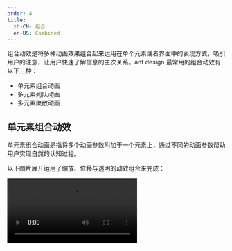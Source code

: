 ```yaml
---
order: 4
title:
  zh-CN: 组合
  en-US: Combined
---
```


组合动效是将多种动画效果组合起来运用在单个元素或者界面中的表现方式，吸引用户的注意，让用户快速了解信息的主次关系。ant design 最常用的组合动效有以下三种：
- 单元素组合动画
- 多元素列队动画
- 多元素聚散动画

## 单元素组合动效

单元素组合动画是指将多个动画参数附加于一个元素上，通过不同的动画参数帮助用户实现自然的认知过程。

以下图片展开运用了缩放、位移与透明的动效组合来完成：

<video src="https://gw.alipayobjects.com/os/rmsportal/YBANcCRaJoJHHfUDEfjI.mp4" loop="true" class="video-min"/>

## 多元素队列动效

队列一般指同个区块里多个元素的进场或出场，根据元素的排列顺序，有序的进入或依次的退出，实现更为自然的视觉过渡。

### 1.单向布局

由单例元素横向或纵向形成的布局，依次展示动效出场。

<video src="https://gw.alipayobjects.com/os/rmsportal/axrzGRjObTxHUIruLfGT.mp4" loop="true" class="video"/>

### 2.区块横纵布局

由多行元素组合的一个区块性布局，将界面元素以左上角为起点右下角为终点，设置一个过渡自然的出场顺序

<video src="https://gw.alipayobjects.com/os/rmsportal/wZScTzhmfLHRmDsiIHhf.mp4" loop="true" class="video"/>

## 多元素聚散动效

以中心点为主向外扩散或汇聚的一个效果，强调主体以及分支之间的关系，能够快速的让用户了解信息的关联性。

<video src="https://gw.alipayobjects.com/os/rmsportal/RgdIUjMWWlAotyTDleDf.mp4" loop="true" class="video"/>